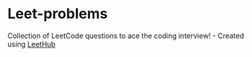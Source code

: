 # Leet-problems
Collection of LeetCode questions to ace the coding interview! - Created using [LeetHub](https://github.com/QasimWani/LeetHub)
